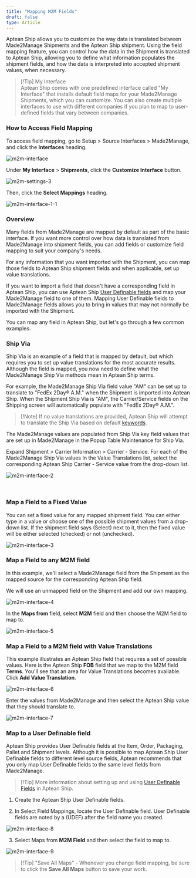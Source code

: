 ```yaml
---
title: "Mapping M2M Fields"
draft: false
type: Article
---
```


Aptean Ship allows you to customize the way data is translated between Made2Manage Shipments and the Aptean Ship shipment. Using the field mapping feature, you can control how the data in the Shipment is translated to Aptean Ship, allowing you to define what information populates the shipment fields, and how the data is interpreted into accepted shipment values, when necessary.

>[!Tip] My Interface <br>Aptean Ship comes with one predefined interface called "My Interface" that installs default field maps for your Made2Manage Shipments, which you can customize. You can also create multiple interfaces to use with different companies if you plan to map to user-defined fields that vary between companies.
### How to Access Field Mapping


To access field mapping, go to Setup > Source Interfaces > Made2Manage, and click the **Interfaces** heading.

![m2m-interface](assets/images/m2m-interface.png)

Under **My Interface** > **Shipments**, click the **Customize Interface** button.

![m2m-settings-3](assets/images/m2m-settings-3.png)

Then, click the **Select Mappings** heading.

![m2m-interface-1-1](assets/images/m2m-interface-1-1.png)

### Overview


Many fields from Made2Manage are mapped by default as part of the basic interface. If you want more control over how data is translated from Made2Manage into shipment fields, you can add fields or customize field mapping to suit your company's needs. 

For any information that you want imported with the Shipment, you can map those fields to Aptean Ship shipment fields and when applicable, set up value translations.

If you want to import a field that doesn't have a corresponding field in Aptean Ship, you can use Aptean Ship [User Definable fields](user-definable-fields.md) and map your Made2Manage field to one of them. Mapping User Definable fields to Made2Manage fields allows you to bring in values that may not normally be imported with the Shipment.

You can map any field in Aptean Ship, but let's go through a few common examples.
### Ship Via


Ship Via is an example of a field that is mapped by default, but which requires you to set up value translations for the most accurate results. Although the field is mapped, you now need to define what the Made2Manage Ship Via methods mean in Aptean Ship terms. 

For example, the Made2Manage Ship Via field value "AM" can be set up to translate to "FedEx 2Day® A.M." when the Shipment is imported into Aptean Ship. When the Shipment Ship Via is "AM", the Carrier/Service fields on the Shipping screen will automatically populate with "FedEx 2Day® A.M.".

>[!Note] If no value translations are provided, Aptean Ship will attempt to translate the Ship Via based on default [keywords](keywords.md).

The Made2Manage values are populated from Ship Via key field values that are set up in Made2Manage in the Popup Table Maintenance for Ship Via.

Expand Shipment > Carrier Information > Carrier - Service. For each of the Made2Manage Ship Via values In the Value Translations list, select the corresponding Aptean Ship Carrier - Service value from the drop-down list.

![m2m-interface-2](assets/images/m2m-interface-2.png)

 
### Map a Field to a Fixed Value


You can set a fixed value for any mapped shipment field. You can either type in a value or choose one of the possible shipment values from a drop-down list. If the shipment field says (Select) next to it, then the fixed value will be either selected (checked) or not (unchecked).

![m2m-interface-3](assets/images/m2m-interface-3.png)

### Map a Field to any M2M field

In this example, we'll select a Made2Manage field from the Shipment as the mapped source for the corresponding Aptean Ship field.

We will use an unmapped field on the Shipment and add our own mapping.

![m2m-interface-4](assets/images/m2m-interface-4.png)

In the **Maps from** field, select **M2M** field and then choose the M2M field to map to.

![m2m-interface-5](assets/images/m2m-interface-5.png)

### Map a Field to a M2M field with Value Translations

This example illustrates an Aptean Ship field that requires a set of possible values. Here is the Aptean Ship **FOB** field that we map to the M2M field **Terms**. You'll see that an area for Value Translations becomes available. Click **Add Value Translation**.

![m2m-interface-6](assets/images/m2m-interface-6.png)

Enter the values from Made2Manage and then select the Aptean Ship value that they should translate to.

![m2m-interface-7](assets/images/m2m-interface-7.png)

### Map to a User Definable field

Aptean Ship provides User Definable fields at the Item, Order, Packaging, Pallet and Shipment levels. Although it is possible to map Aptean Ship User Definable fields to different level source fields, Aptean recommends that you only map User Definable fields to the same level fields from Made2Manage.

>[!Tip] More information about setting up and using [User Definable Fields](user-definable-fields.md) in Aptean Ship.
1. Create the Aptean Ship User Definable fields.

2. In Select Field Mappings, locate the User Definable field. User Definable fields are noted by a (UDEF) after the field name you created.

![m2m-interface-8](assets/images/m2m-interface-8.png)

3. Select Maps from **M2M Field** and then select the field to map to.

![m2m-interface-9](assets/images/m2m-interface-9.png)

> [!Tip] "Save All Maps" - Whenever you change field mapping, be sure to click the **Save All Maps** button to save your work.

 

 

